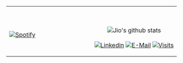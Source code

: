 <table width="100%"> 
  <tr>
  <td width="50%">
      
&nbsp; <br> [![Spotify](https://novatorem-8xegmkvk9.vercel.app/api/spotify)](https://open.spotify.com/user/jiyooo)

  </td>
  <td width="50%">

<br><p align="center">![Jio's github stats](https://github-readme-stats.vercel.app/api?username=lockjio&count_private=true&hide=issues,stars&show_icons=true)<br><br>
  [![Linkedin](https://img.shields.io/badge/linked-in-369?style=flat-square&logo=linkedin&logoColor=white&color=blue)](https://www.linkedin.com/in/lockjio/)
  [![E-Mail](https://img.shields.io/badge/email-reveal-2a8?style=flat-square&logo=gmail&logoColor=white)](https://mailhide.io/e/5ck1H)
  [![Visits](https://komarev.com/ghpvc/?username=novatorem&logo=GitHub&label=github%20visits&color=336699&logoColor=white&style=flat-square)](https://github.com/lockjio)
</p>
  </td>
  </table>

<!--
**lockjio/lockjio** is a ✨ _special_ ✨ repository because its `README.md` (this file) appears on your GitHub profile.

Here are some ideas to get you started:

- 🔭 I’m currently working on ...
- 🌱 I’m currently learning ...
- 👯 I’m looking to collaborate on ...
- 🤔 I’m looking for help with ...
- 💬 Ask me about ...
- 📫 How to reach me: ...
- 😄 Pronouns: ...
- ⚡ Fun fact: ...
-->
